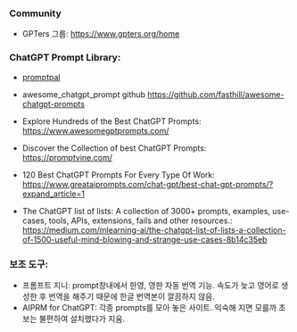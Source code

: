 ### Community <br>
- GPTers 그룹: https://www.gpters.org/home

### ChatGPT Prompt Library: <br>
- [promptpal](https://www.promptpal.net/)
- awesome_chatgpt_prompt github https://github.com/fasthill/awesome-chatgpt-prompts
- Explore Hundreds of the Best ChatGPT Prompts: https://www.awesomegptprompts.com/ <br>
- Discover the Collection of best ChatGPT Prompts: https://promptvine.com/  <br>


- 120 Best ChatGPT Prompts For Every Type Of Work: https://www.greataiprompts.com/chat-gpt/best-chat-gpt-prompts/?expand_article=1

- The ChatGPT list of lists: A collection of 3000+ prompts, examples, use-cases, tools, APIs, extensions, fails and other resources.: https://medium.com/mlearning-ai/the-chatgpt-list-of-lists-a-collection-of-1500-useful-mind-blowing-and-strange-use-cases-8b14c35eb

### 보조 도구: <br>
- 프롬프트 지니: prompt창내에서 한영, 영한 자동 번역 기능. 속도가 늦고 영어로 생성한 후 번역을 해주기 때문에 한글 번역본이 깔끔하지 않음. <br>
- AIPRM for ChatGPT: 각종 prompts를 모아 놓은 사이트. 익숙해 지면 모를까 초보는 불편하여 설치했다가 지움.
